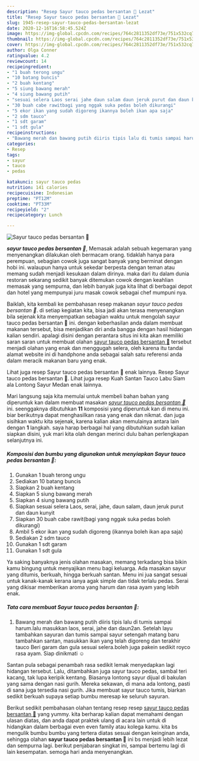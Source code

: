 ```yaml
---
description: "Resep Sayur tauco pedas bersantan 🍜 Lezat"
title: "Resep Sayur tauco pedas bersantan 🍜 Lezat"
slug: 1945-resep-sayur-tauco-pedas-bersantan-lezat
date: 2020-12-16T16:58:45.524Z
image: https://img-global.cpcdn.com/recipes/764c2811352df73e/751x532cq70/sayur-tauco-pedas-bersantan-🍜-foto-resep-utama.jpg
thumbnail: https://img-global.cpcdn.com/recipes/764c2811352df73e/751x532cq70/sayur-tauco-pedas-bersantan-🍜-foto-resep-utama.jpg
cover: https://img-global.cpcdn.com/recipes/764c2811352df73e/751x532cq70/sayur-tauco-pedas-bersantan-🍜-foto-resep-utama.jpg
author: Olga Conner
ratingvalue: 4.2
reviewcount: 14
recipeingredient:
- "1 buah terong ungu"
- "10 batang buncis"
- "2 buah kentang"
- "5 siung bawang merah"
- "4 siung bawang putih"
- "sesuai selera Laos serai jahe daun salam daun jeruk purut dan daun kunyit"
- "30 buah cabe rawitbagi yang nggak suka pedas boleh dikurangi"
- "5 ekor ikan yang sudah digoreng ikannya boleh ikan apa saja"
- "2 sdm tauco"
- "1 sdt garam"
- "1 sdt gula"
recipeinstructions:
- "Bawang merah dan bawang putih diiris tipis lalu di tumis sampai harum.lalu masukkan laos, serai, jahe dan daun2an. Setelah layu tambahkan sayuran dan tumis sampai sayur setengah matang baru tambahkan santan, masukkan ikan yang telah digoreng dan terakhir tauco Beri garam dan gula sesuai selera.boleh juga pakein sedikit royco rasa ayam. Siap dinikmati ☺"
categories:
- Resep
tags:
- sayur
- tauco
- pedas

katakunci: sayur tauco pedas 
nutrition: 141 calories
recipecuisine: Indonesian
preptime: "PT12M"
cooktime: "PT33M"
recipeyield: "2"
recipecategory: Lunch

---
```



![Sayur tauco pedas bersantan 🍜](https://img-global.cpcdn.com/recipes/764c2811352df73e/751x532cq70/sayur-tauco-pedas-bersantan-🍜-foto-resep-utama.jpg)

<b><i>sayur tauco pedas bersantan 🍜</i></b>, Memasak adalah sebuah kegemaran yang menyenangkan dilakukan oleh bermacam orang. tidaklah hanya para perempuan, sebagian cowok juga sangat banyak yang berminat dengan hobi ini. walaupun hanya untuk sekedar berpesta dengan teman atau memang sudah menjadi kesukaan dalam dirinya. maka dari itu dalam dunia restoran sekarang sedikit banyak ditemukan cowok dengan keahlian memasak yang sempurna, dan lebih banyak juga kita lihat di berbagai depot dan hotel yang mempunyai juru masak cowok sebagai chef mumpuni nya.

Baiklah, kita kembali ke pembahasan resep makanan <i>sayur tauco pedas bersantan 🍜</i>. di setiap kegiatan kita, bisa jadi akan terasa menyenangkan bila sejenak kita menyempatkan sebagian waktu untuk mengolah sayur tauco pedas bersantan 🍜 ini. dengan keberhasilan anda dalam membuat makanan tersebut, bisa menjadikan diri anda bangga dengan hasil hidangan kalian sendiri. apalagi disini dengan perantara situs ini kita akan memiliki saran saran untuk membuat olahan <u>sayur tauco pedas bersantan 🍜</u> tersebut menjadi olahan yang enak dan menggugah selera, oleh karena itu tandai alamat website ini di handphone anda sebagai salah satu referensi anda dalam meracik makanan baru yang enak.

Lihat juga resep Sayur tauco pedas bersantan 🍜 enak lainnya. Resep Sayur tauco pedas bersantan 🍜. Lihat juga resep Kuah Santan Tauco Labu Siam ala Lontong Sayur Medan enak lainnya.


Mari langsung saja kita memulai untuk membeli bahan bahan yang diperuntuk kan dalam membuat masakan <u><i>sayur tauco pedas bersantan 🍜</i></u> ini. seenggaknya dibutuhkan <b>11</b> komposisi yang diperuntuk kan di menu ini. biar berikutnya dapat menghasilkan rasa yang enak dan nikmat. dan juga sisihkan waktu kita sejenak, karena kalian akan memulainya antara lain dengan <b>1</b> langkah. saya harap berbagai hal yang dibutuhkan sudah kalian siapkan disini, yuk mari kita olah dengan merinci dulu bahan perlengkapan selanjutnya ini.

<!--inarticleads1-->

##### Komposisi dan bumbu yang digunakan untuk menyiapkan Sayur tauco pedas bersantan 🍜:

1. Gunakan 1 buah terong ungu
1. Sediakan 10 batang buncis
1. Siapkan 2 buah kentang
1. Siapkan 5 siung bawang merah
1. Siapkan 4 siung bawang putih
1. Siapkan sesuai selera Laos, serai, jahe, daun salam, daun jeruk purut dan daun kunyit
1. Siapkan 30 buah cabe rawit(bagi yang nggak suka pedas boleh dikurangi)
1. Ambil 5 ekor ikan yang sudah digoreng (ikannya boleh ikan apa saja)
1. Sediakan 2 sdm tauco
1. Gunakan 1 sdt garam
1. Gunakan 1 sdt gula


Ya saking banyaknya jenis olahan masakan, memang terkadang bisa bikin kamu bingung untuk menyajikan menu bagi keluarga. Ada masakan sayur yang ditumis, berkuah, hingga berkuah santan. Menu ini jua sangat sesuai untuk kanak-kanak kerana ianya agak simple dan tidak terlalu pedas. Serai yang dikisar memberikan aroma yang harum dan rasa ayam yang lebih enak. 

<!--inarticleads2-->

##### Tata cara membuat Sayur tauco pedas bersantan 🍜:

1. Bawang merah dan bawang putih diiris tipis lalu di tumis sampai harum.lalu masukkan laos, serai, jahe dan daun2an. Setelah layu tambahkan sayuran dan tumis sampai sayur setengah matang baru tambahkan santan, masukkan ikan yang telah digoreng dan terakhir tauco Beri garam dan gula sesuai selera.boleh juga pakein sedikit royco rasa ayam. Siap dinikmati ☺


Santan pula sebagai penambah rasa sedikit lemak menyedapkan lagi hidangan tersebut. Lalu, ditambahkan juga sayur tauco pedas, sambal teri kacang, tak lupa keripik kentang. Biasanya lontong sayur dijual di bakulan yang sama dengan nasi gurih. Mereka sekawan, di mana ada lontong, pasti di sana juga tersedia nasi gurih. Jika membuat sayur tauco tumis, biarkan sedikit berkuah supaya setiap bumbu meresap ke seluruh sayuran. 

Berikut sedikit pembahasan olahan tentang resep resep <u>sayur tauco pedas bersantan 🍜</u> yang yummy. kita berharap kalian dapat memahami dengan ulasan diatas, dan anda dapat praktek ulang di acara lain untuk di hidangkan dalam berbagai even even family atau kolega kamu. kita bs mengulik bumbu bumbu yang tertera diatas sesuai dengan keinginan anda, sehingga olahan <b>sayur tauco pedas bersantan 🍜</b> ini bs menjadi lebih lezat dan sempurna lagi. berikut penjabaran singkat ini, sampai bertemu lagi di lain kesempatan. semoga hari anda menyenangkan.
